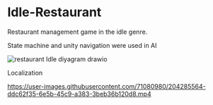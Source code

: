# Idle-Restaurant
Restaurant management game in the idle genre.

State machine and unity navigation were used in AI

![restaurant Idle diyagram drawio](https://github.com/eminkarakaya/Idle-Restaurant/assets/71080980/161b05f4-0883-47c2-b9f3-21c0760254b0)



Localization



https://user-images.githubusercontent.com/71080980/204285564-ddc62f35-6e5b-45c9-a383-3beb36b120d8.mp4
